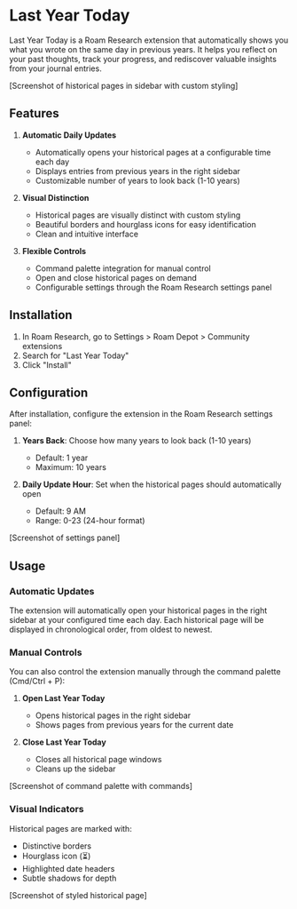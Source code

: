 # Last Year Today

Last Year Today is a Roam Research extension that automatically shows you what you wrote on the same day in previous years. It helps you reflect on your past thoughts, track your progress, and rediscover valuable insights from your journal entries.

[Screenshot of historical pages in sidebar with custom styling]

## Features

1. **Automatic Daily Updates**

   - Automatically opens your historical pages at a configurable time each day
   - Displays entries from previous years in the right sidebar
   - Customizable number of years to look back (1-10 years)

2. **Visual Distinction**

   - Historical pages are visually distinct with custom styling
   - Beautiful borders and hourglass icons for easy identification
   - Clean and intuitive interface

3. **Flexible Controls**
   - Command palette integration for manual control
   - Open and close historical pages on demand
   - Configurable settings through the Roam Research settings panel

## Installation

1. In Roam Research, go to Settings > Roam Depot > Community extensions
2. Search for "Last Year Today"
3. Click "Install"

## Configuration

After installation, configure the extension in the Roam Research settings panel:

1. **Years Back**: Choose how many years to look back (1-10 years)

   - Default: 1 year
   - Maximum: 10 years

2. **Daily Update Hour**: Set when the historical pages should automatically open
   - Default: 9 AM
   - Range: 0-23 (24-hour format)

[Screenshot of settings panel]

## Usage

### Automatic Updates

The extension will automatically open your historical pages in the right sidebar at your configured time each day. Each historical page will be displayed in chronological order, from oldest to newest.

### Manual Controls

You can also control the extension manually through the command palette (Cmd/Ctrl + P):

1. **Open Last Year Today**

   - Opens historical pages in the right sidebar
   - Shows pages from previous years for the current date

2. **Close Last Year Today**
   - Closes all historical page windows
   - Cleans up the sidebar

[Screenshot of command palette with commands]

### Visual Indicators

Historical pages are marked with:

- Distinctive borders
- Hourglass icon (⏳)
- Highlighted date headers
- Subtle shadows for depth

[Screenshot of styled historical page]

